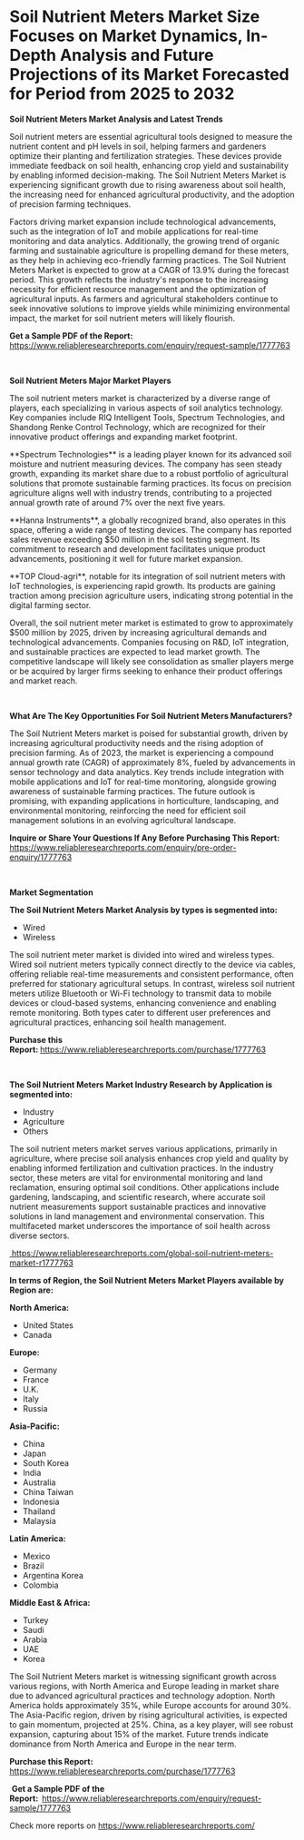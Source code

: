 <p><h1>Soil Nutrient Meters Market Size Focuses on Market Dynamics, In-Depth Analysis and Future Projections of its Market Forecasted for Period from 2025 to 2032</h1></p><p><strong>Soil Nutrient Meters Market Analysis and Latest Trends</strong></p>
<p><p>Soil nutrient meters are essential agricultural tools designed to measure the nutrient content and pH levels in soil, helping farmers and gardeners optimize their planting and fertilization strategies. These devices provide immediate feedback on soil health, enhancing crop yield and sustainability by enabling informed decision-making. The Soil Nutrient Meters Market is experiencing significant growth due to rising awareness about soil health, the increasing need for enhanced agricultural productivity, and the adoption of precision farming techniques.</p><p>Factors driving market expansion include technological advancements, such as the integration of IoT and mobile applications for real-time monitoring and data analytics. Additionally, the growing trend of organic farming and sustainable agriculture is propelling demand for these meters, as they help in achieving eco-friendly farming practices. The Soil Nutrient Meters Market is expected to grow at a CAGR of 13.9% during the forecast period. This growth reflects the industry's response to the increasing necessity for efficient resource management and the optimization of agricultural inputs. As farmers and agricultural stakeholders continue to seek innovative solutions to improve yields while minimizing environmental impact, the market for soil nutrient meters will likely flourish.</p></p>
<p><strong>Get a Sample PDF of the Report:&nbsp;</strong> <a href="https://www.reliableresearchreports.com/enquiry/request-sample/1777763?utm_campaign=3057&utm_medium=2&utm_source=Github&utm_content=ia&utm_term=12042025&utm_id=soil-nutrient-meters">https://www.reliableresearchreports.com/enquiry/request-sample/1777763</a></p>
<p>&nbsp;</p>
<p><strong>Soil Nutrient Meters Major Market Players</strong></p>
<p><p>The soil nutrient meters market is characterized by a diverse range of players, each specializing in various aspects of soil analytics technology. Key companies include RIQ Intelligent Tools, Spectrum Technologies, and Shandong Renke Control Technology, which are recognized for their innovative product offerings and expanding market footprint.</p><p>**Spectrum Technologies** is a leading player known for its advanced soil moisture and nutrient measuring devices. The company has seen steady growth, expanding its market share due to a robust portfolio of agricultural solutions that promote sustainable farming practices. Its focus on precision agriculture aligns well with industry trends, contributing to a projected annual growth rate of around 7% over the next five years.</p><p>**Hanna Instruments**, a globally recognized brand, also operates in this space, offering a wide range of testing devices. The company has reported sales revenue exceeding $50 million in the soil testing segment. Its commitment to research and development facilitates unique product advancements, positioning it well for future market expansion.</p><p>**TOP Cloud-agri**, notable for its integration of soil nutrient meters with IoT technologies, is experiencing rapid growth. Its products are gaining traction among precision agriculture users, indicating strong potential in the digital farming sector.</p><p>Overall, the soil nutrient meter market is estimated to grow to approximately $500 million by 2025, driven by increasing agricultural demands and technological advancements. Companies focusing on R&D, IoT integration, and sustainable practices are expected to lead market growth. The competitive landscape will likely see consolidation as smaller players merge or be acquired by larger firms seeking to enhance their product offerings and market reach.</p></p>
<p>&nbsp;</p>
<p><strong>What Are The Key Opportunities For Soil Nutrient Meters Manufacturers?</strong></p>
<p><p>The Soil Nutrient Meters market is poised for substantial growth, driven by increasing agricultural productivity needs and the rising adoption of precision farming. As of 2023, the market is experiencing a compound annual growth rate (CAGR) of approximately 8%, fueled by advancements in sensor technology and data analytics. Key trends include integration with mobile applications and IoT for real-time monitoring, alongside growing awareness of sustainable farming practices. The future outlook is promising, with expanding applications in horticulture, landscaping, and environmental monitoring, reinforcing the need for efficient soil management solutions in an evolving agricultural landscape.</p></p>
<p><strong>Inquire or Share Your Questions If Any Before Purchasing This Report:</strong> <a href="https://www.reliableresearchreports.com/enquiry/pre-order-enquiry/1777763?utm_campaign=3057&utm_medium=2&utm_source=Github&utm_content=ia&utm_term=12042025&utm_id=soil-nutrient-meters">https://www.reliableresearchreports.com/enquiry/pre-order-enquiry/1777763</a></p>
<p>&nbsp;</p>
<p><strong>Market Segmentation</strong></p>
<p><strong>The Soil Nutrient Meters Market Analysis by types is segmented into:</strong></p>
<p><ul><li>Wired</li><li>Wireless</li></ul></p>
<p><p>The soil nutrient meter market is divided into wired and wireless types. Wired soil nutrient meters typically connect directly to the device via cables, offering reliable real-time measurements and consistent performance, often preferred for stationary agricultural setups. In contrast, wireless soil nutrient meters utilize Bluetooth or Wi-Fi technology to transmit data to mobile devices or cloud-based systems, enhancing convenience and enabling remote monitoring. Both types cater to different user preferences and agricultural practices, enhancing soil health management.</p></p>
<p><strong>Purchase this Report:&nbsp;</strong><a href="https://www.reliableresearchreports.com/purchase/1777763?utm_campaign=3057&utm_medium=2&utm_source=Github&utm_content=ia&utm_term=12042025&utm_id=soil-nutrient-meters">https://www.reliableresearchreports.com/purchase/1777763</a></p>
<p>&nbsp;</p>
<p><strong>The Soil Nutrient Meters Market Industry Research by Application is segmented into:</strong></p>
<p><ul><li>Industry</li><li>Agriculture</li><li>Others</li></ul></p>
<p><p>The soil nutrient meters market serves various applications, primarily in agriculture, where precise soil analysis enhances crop yield and quality by enabling informed fertilization and cultivation practices. In the industry sector, these meters are vital for environmental monitoring and land reclamation, ensuring optimal soil conditions. Other applications include gardening, landscaping, and scientific research, where accurate soil nutrient measurements support sustainable practices and innovative solutions in land management and environmental conservation. This multifaceted market underscores the importance of soil health across diverse sectors.</p></p>
<p><a href="https://www.reliableresearchreports.com/global-soil-nutrient-meters-market-r1777763?utm_campaign=3057&utm_medium=2&utm_source=Github&utm_content=ia&utm_term=12042025&utm_id=soil-nutrient-meters">&nbsp;https://www.reliableresearchreports.com/global-soil-nutrient-meters-market-r1777763</a></p>
<p><strong>In terms of Region, the Soil Nutrient Meters Market Players available by Region are:</strong></p>
<p>
    <p> <strong> North America: </strong>
        <ul>
            <li>United States</li>
            <li>Canada</li>
        </ul>
        </p> 
    <p> <strong> Europe: </strong>
        <ul>
            <li>Germany</li>
            <li>France</li>
            <li>U.K.</li>
            <li>Italy</li>
            <li>Russia</li>
        </ul>
        </p> 
    <p> <strong> Asia-Pacific: </strong>
        <ul>
            <li>China</li>
            <li>Japan</li>
            <li>South Korea</li>
            <li>India</li>
            <li>Australia</li>
            <li>China Taiwan</li>
            <li>Indonesia</li>
            <li>Thailand</li>
            <li>Malaysia</li>
        </ul>
        </p> 
    <p> <strong> Latin America: </strong>
        <ul>
            <li>Mexico</li>
            <li>Brazil</li>
            <li>Argentina Korea</li>
            <li>Colombia</li>
        </ul>
        </p> 
    <p> <strong> Middle East & Africa: </strong>
        <ul>
            <li>Turkey</li>
            <li>Saudi</li>
            <li>Arabia</li>
            <li>UAE</li>
            <li>Korea</li>
        </ul>
    </p>
    </p>
<p><p>The Soil Nutrient Meters market is witnessing significant growth across various regions, with North America and Europe leading in market share due to advanced agricultural practices and technology adoption. North America holds approximately 35%, while Europe accounts for around 30%. The Asia-Pacific region, driven by rising agricultural activities, is expected to gain momentum, projected at 25%. China, as a key player, will see robust expansion, capturing about 15% of the market. Future trends indicate dominance from North America and Europe in the near term.</p></p>
<p><strong>Purchase this Report: </strong><a href="https://www.reliableresearchreports.com/purchase/1777763?utm_campaign=3057&utm_medium=2&utm_source=Github&utm_content=ia&utm_term=12042025&utm_id=soil-nutrient-meters">https://www.reliableresearchreports.com/purchase/1777763</a></p>
<p>&nbsp;<strong>Get a Sample PDF of the Report:&nbsp;&nbsp;</strong><a href="https://www.reliableresearchreports.com/enquiry/request-sample/1777763?utm_campaign=3057&utm_medium=2&utm_source=Github&utm_content=ia&utm_term=12042025&utm_id=soil-nutrient-meters">https://www.reliableresearchreports.com/enquiry/request-sample/1777763</a></p>
<p><strong></strong></p>
<p>Check more reports on <a href="https://www.reliableresearchreports.com/?utm_campaign=3057&utm_medium=2&utm_source=Github&utm_content=ia&utm_term=12042025&utm_id=soil-nutrient-meters">https://www.reliableresearchreports.com/</a></p>